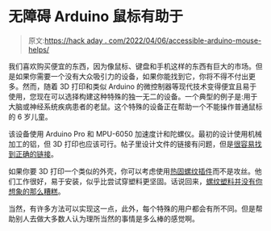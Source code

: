 # 无障碍 Arduino 鼠标有助于

> 原文:[https://hack aday . com/2022/04/06/accessible-arduino-mouse-helps/](https://hackaday.com/2022/04/06/accessible-arduino-mouse-helps/)

我们喜欢购买便宜的东西，因为像鼠标、键盘和手机这样的东西有巨大的市场。但是如果你需要一个没有大众吸引力的设备，如果你能找到它，你将不得不付出更多。然而，随着 3D 打印和类似 Arduino 的微控制器等现代技术变得便宜且易于使用，您现在可以选择构建这种特殊的独一无二的设备。一个典型的例子是:用于大脑或神经系统疾病患者的老鼠。这个特殊的设备正在帮助一个不能操作普通鼠标的 6 岁儿童。

该设备使用 Arduino Pro 和 MPU-6050 加速度计和陀螺仪。最初的设计使用机械加工的铝，但 3D 打印也应该可行。帖子里设计文件的链接有问题，但是[很容易找到正确的链接](https://www.printables.com/model/162811-mouse-replacement-for-people-with-brain-injury-or-)。

如果你要 3D 打印一个类似的外壳，你可以考虑使用[热固螺纹插件](https://hackaday.com/2019/02/28/threading-3d-printed-parts-how-to-use-heat-set-inserts/)而不是攻丝。他们工作很好，易于安装，似乎比尝试穿塑料更坚固。话说回来，[螺纹塑料并没有你想象的那么糟糕](https://hackaday.com/2019/03/26/threaded-3d-printed-part-comparison/)。

当然，有许多方法可以实现这一点，此外，每个特殊的用户都会有所不同。但是帮助别人去做大多数人认为理所当然的事情是多么棒的感觉啊。